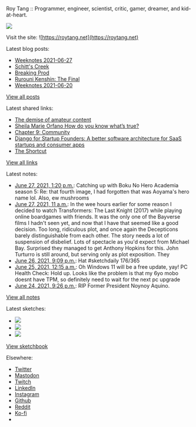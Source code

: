 Roy Tang :: Programmer, engineer, scientist, critic, gamer, dreamer, and kid-at-heart.

![](https://roytang.net/static/img/profile.jpg)

Visit the site: ![https://roytang.net](https://roytang.net)

Latest blog posts:

- [Weeknotes 2021-06-27](https://roytang.net/2021/06/weeknotes-2021-06-27/)
- [Schitt&#x27;s Creek](https://roytang.net/2021/06/schitts-creek/)
- [Breaking Prod](https://roytang.net/2021/06/breaking-prod/)
- [Rurouni Kenshin: The Final](https://roytang.net/2021/06/rurouni-kenshin-final/)
- [Weeknotes 2021-06-20](https://roytang.net/2021/06/weeknotes-2021-06-20/)

[View all posts](https://roytang.net/blog)

Latest shared links:

- [The demise of amateur content](https://roytang.net/2021/06/the-demise-of-amateur-content5-min-well-spent/)
- [Sheila Marie Orfano How do you know what’s true?](https://roytang.net/2021/06/sheila-marie-orfano-how-do-you-know-whats-true/)
- [Chapter 9: Community](https://roytang.net/2021/06/chapter-9-community/)
- [Django for Startup Founders: A better software architecture for SaaS startups and consumer apps](https://roytang.net/2021/06/django-for-startup-founders-a-better-software-architecture-for-saas-startups-and-consumer-apps/)
- [The Shortcut](https://roytang.net/2021/06/the-shortcut/)

[View all links](https://roytang.net/links)

Latest notes:

- [June 27, 2021, 1:20 p.m.](https://roytang.net/2021/06/1409018870111768584/): Catching up with Boku No Hero Academia season 5: Re: that fourth image, I had forgotten that was Aoyama&#x27;s hero name lol. Also, ew mushrooms
- [June 27, 2021, 11 a.m.](https://roytang.net/2021/06/2789a7cda3fd16feca84b58fae45811b/): In the wee hours earlier for some reason I decided to watch Transformers: The Last Knight (2017) while playing online boardgames with friends. It was the only one of the Bayverse films I hadn&#x27;t seen yet, and now that I have that seemed like a good decision. Too long, ridiculous plot, and once again the Decepticons barely distinguishable from each other. The story needs a lot of suspension of disbelief. Lots of spectacle as you&#x27;d expect from Michael Bay. Surprised they managed to get Anthony Hopkins for this. John Turturro is still around, but serving only as plot exposition. They
- [June 26, 2021, 9:09 p.m.](https://roytang.net/2021/06/1408774362254114819/): Hat #sketchdaily 176/365
- [June 25, 2021, 12:15 a.m.](https://roytang.net/2021/06/1408096350764343300/): Oh Windows 11 will be a free update, yay! PC Health Check: Hold up. Looks like the problem is that my 6yo mobo doesnt have TPM, so definitely need to wait for the next pc upgrade
- [June 24, 2021, 9:26 p.m.](https://roytang.net/2021/06/1408053878579294208/): RIP Former President Noynoy Aquino.

[View all notes](https://roytang.net/notes)

Latest sketches:


- ![](https://roytang.net/media/cache/40/50/4050623e0c2112731a2afb775c3f832b.jpg)
- ![](https://roytang.net/media/cache/91/6c/916c38a8313103e27f729b418120e546.jpg)
- ![](https://roytang.net/media/cache/d1/55/d1550980d5660d9a7ddb2c851587746d.jpg)

[View sketchbook](https://roytang.net/albums/sketchbook)


Elsewhere:

- [Twitter](https://twitter.com/roytang)
- [Mastodon](https://mastodon.technology/@roytang)
- [Twitch](https://twitch.tv/twitchyroy)
- [LinkedIn](https://www.linkedin.com/in/roytang)
- [Instagram](https://instagram.com/roytang0400)
- [Github](https://github.com/roytang)
- [Reddit](https://reddit.com/u/hungryroy)
- [Ko-fi](https://ko-fi.com/roytang)
- [](mailto:hello@roytang.net)